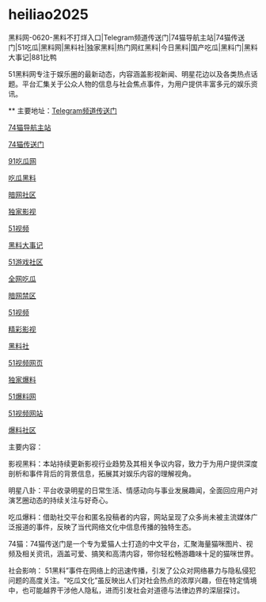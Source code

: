 # heiliao2025
黑料网-0620-黑料不打烊入口|Telegram频道传送门|74猫导航主站|74猫传送门|51吃瓜|黑料网|黑料社|独家黑料|热门网红黑料|今日黑料|国产吃瓜|黑料门|黑料大事记|881比鸭

51黑料网专注于娱乐圈的最新动态，内容涵盖影视新闻、明星花边以及各类热点话题。平台汇集关于公众人物的信息与社会焦点事件，为用户提供丰富多元的娱乐资讯。

** 主要地址：<a href="https://74mao.com/">Telegram频道传送门</a>

<a href="https://74mao.com/">74猫导航主站</a>

<a href="https://74mao.com/">74猫传送门</a>

<a href="https://pi001.pages.dev/">91吃瓜网</a>

<a href="https://cg5-2.pages.dev/">吃瓜黑料</a>

<a href="https://aw2-01.pages.dev/">暗网社区</a>

<a href="https://cg11-01.pages.dev/">独家影视</a>

<a href="https://hj-1303.pages.dev/">51视频</a>

<a href="https://hl392.pages.dev/">黑料大事记</a>

<a href="https://pi456.pages.dev/">51游戏社区</a>

<a href="https://cg4-21.pages.dev/">全网吃瓜</a>

<a href="https://aw4-01.pages.dev/">暗网禁区</a>

<a href="https://hj-1282.pages.dev/">51视频</a>

<a href="https://cg01-1.pages.dev/">精彩影视</a>

<a href="https://hl389.pages.dev/">黑料社</a>

<a href="https://hj-1283.pages.dev/">51视频网页</a>

<a href="https://hl401.pages.dev/">独家爆料</a>

<a href="https://jinrichigua01.pages.dev/">51爆料网</a>

<a href="https://hj-1284.pages.dev/">51视频网站</a>

<a href="https://aw3-01.pages.dev/">爆料社区</a>

主要内容：

影视黑料：本站持续更新影视行业趋势及其相关争议内容，致力于为用户提供深度剖析和事件背后的背景信息，拓展其对娱乐内容的理解视角。

明星八卦：平台收录明星的日常生活、情感动向与事业发展趣闻，全面回应用户对演艺圈动态的持续关注与好奇心。

吃瓜爆料：借助社交平台和匿名投稿者的内容，网站呈现了众多尚未被主流媒体广泛报道的事件，反映了当代网络文化中信息传播的独特生态。

74猫：74猫传送门是一个专为爱猫人士打造的中文平台，汇聚海量猫咪图片、视频及相关资讯，涵盖可爱、搞笑和高清内容，带你轻松畅游趣味十足的猫咪世界。

社会影响：
51黑料”事件在网络上的迅速传播，引发了公众对网络暴力与隐私侵犯问题的高度关注。“吃瓜文化”虽反映出人们对社会热点的浓厚兴趣，但在特定情境中，也可能越界干涉他人隐私，进而引发社会对道德与法律边界的深层探讨。
